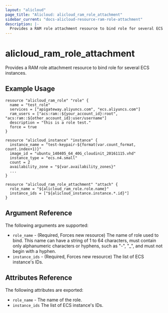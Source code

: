 ```yaml
---
layout: "alicloud"
page_title: "Alicloud: alicloud_ram_role_attachment"
sidebar_current: "docs-alicloud-resource-ram-role-attachment"
description: |-
  Provides a RAM role attachment resource to bind role for several ECS instances.
---
```


# alicloud\_ram\_role\_attachment

Provides a RAM role attachment resource to bind role for several ECS instances.

## Example Usage

```
resource "alicloud_ram_role" "role" {
  name = "test_role"
  services = ["apigateway.aliyuncs.com", "ecs.aliyuncs.com"]
  ram_users = ["acs:ram::${your_account_id}:root", "acs:ram::${other_account_id}:user/username"]
  description = "this is a role test."
  force = true
}

resource "alicloud_instance" "instance" {
  instance_name = "test-keypair-${format(var.count_format, count.index+1)}"
  image_id = "ubuntu_140405_64_40G_cloudinit_20161115.vhd"
  instance_type = "ecs.n4.small"
  count = 2
  availability_zone = "${var.availability_zones}"
  ...
}

resource "alicloud_ram_role_attachment" "attach" {
  role_name = "${alicloud_ram_role.role.name}"
  instance_ids = ["${alicloud_instance.instance.*.id}"]
}
```

## Argument Reference

The following arguments are supported:

* `role_name` - (Required, Forces new resource) The name of role used to bind. This name can have a string of 1 to 64 characters, must contain only alphanumeric characters or hyphens, such as "-", "_", and must not begin with a hyphen.
* `instance_ids` - (Required, Forces new resource) The list of ECS instance's IDs.

## Attributes Reference

The following attributes are exported:

* `role_name` - The name of the role.
* `instance_ids` The list of ECS instance's IDs.